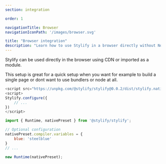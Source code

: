 ```yaml
---
section: integration

order: 1

navigationTitle: Browser
navigationIconPath: '/images/browser.svg'

title: "Browser integration"
description: "Learn how to use Stylify in a browser directly without Node.js and bundlers."
---
```


Stylify can be used directly in the browser using CDN or imported as a module.

This setup is great for a quick setup when you want for example to build a single page or dont want to use bundlers or node at all.

```js
<script src="https://unpkg.com/@stylify/stylify@0.0.2/dist/stylify.native.min.js"></script>
<script>
Stylify.configure({
	// ...
})
</script>
```

```js
import { Runtime, nativePreset } from '@stylify/stylify';

// Optional configuration
nativePreset.compiler.variables = {
	blue: 'steelblue'
}
// ...

new Runtime(nativePreset);
```

